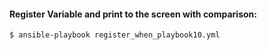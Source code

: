 #### Register Variable and print to the screen with comparison:
```bash
$ ansible-playbook register_when_playbook10.yml
```
